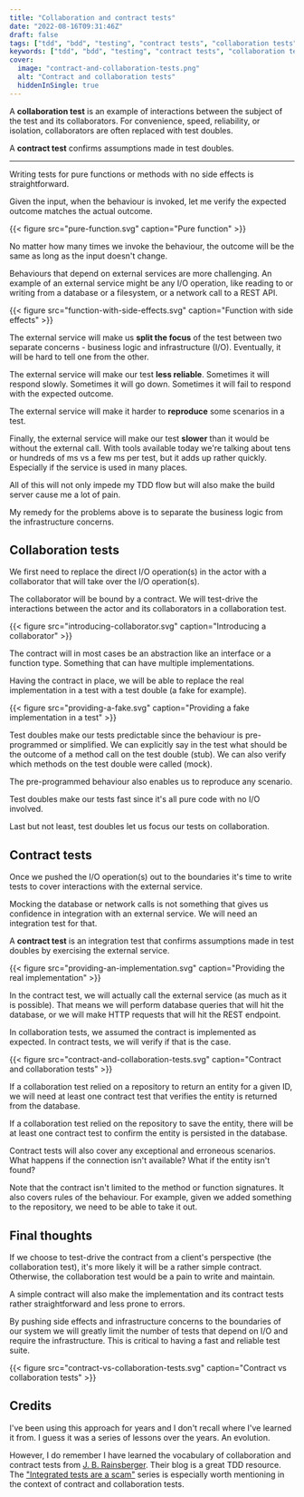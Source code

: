 ```yaml
---
title: "Collaboration and contract tests"
date: "2022-08-16T09:31:46Z"
draft: false
tags: ["tdd", "bdd", "testing", "contract tests", "collaboration tests"]
keywords: ["tdd", "bdd", "testing", "contract tests", "collaboration tests"]
cover:
  image: "contract-and-collaboration-tests.png"
  alt: "Contract and collaboration tests"
  hiddenInSingle: true
---
```


A **collaboration test** is an example of interactions between the subject of the test and its collaborators.
For convenience, speed, reliability, or isolation, collaborators are often replaced with test doubles.

A **contract test** confirms assumptions made in test doubles.

----------------------------------

Writing tests for pure functions or methods with no side effects is straightforward.

Given the input, when the behaviour is invoked, let me verify the expected outcome matches the actual outcome.

{{< figure src="pure-function.svg" caption="Pure function" >}}

No matter how many times we invoke the behaviour, the outcome will be the same as long as the input doesn't change.

Behaviours that depend on external services are more challenging. An example of an external service might be any I/O operation, like reading to or writing from a database or a filesystem, or a network call to a REST API.

{{< figure src="function-with-side-effects.svg" caption="Function with side effects" >}}

The external service will make us **split the focus** of the test between two separate concerns - business logic and infrastructure (I/O). Eventually, it will be hard to tell one from the other.

The external service will make our test **less reliable**. Sometimes it will respond slowly. Sometimes it will go down. Sometimes it will fail to respond with the expected outcome.

The external service will make it harder to **reproduce** some scenarios in a test.

Finally, the external service will make our test **slower** than it would be without the external call. With tools available today we're talking about tens or hundreds of ms vs a few ms per test, but it adds up rather quickly. Especially if the service is used in many places.

All of this will not only impede my TDD flow but will also make the build server cause me a lot of pain.

My remedy for the problems above is to separate the business logic from the infrastructure concerns.

## Collaboration tests

We first need to replace the direct I/O operation(s) in the actor with a collaborator that will take over the I/O operation(s).

The collaborator will be bound by a contract. We will test-drive the interactions between the actor and its collaborators in a collaboration test.

{{< figure src="introducing-collaborator.svg" caption="Introducing a collaborator" >}}

The contract will in most cases be an abstraction like an interface or a function type. Something that can have multiple implementations.

Having the contract in place, we will be able to replace the real implementation in a test with a test double (a fake for example).

{{< figure src="providing-a-fake.svg" caption="Providing a fake implementation in a test" >}}

Test doubles make our tests predictable since the behaviour is pre-programmed or simplified. We can explicitly say in the test what should be the outcome of a method call on the test double (stub). We can also verify which methods on the test double were called (mock).

The pre-programmed behaviour also enables us to reproduce any scenario.

Test doubles make our tests fast since it's all pure code with no I/O involved.

Last but not least, test doubles let us focus our tests on collaboration.

## Contract tests

Once we pushed the I/O operation(s) out to the boundaries it's time to write tests to cover interactions with the external service.

Mocking the database or network calls is not something that gives us confidence in integration with an external service. We will need an integration test for that.

A **contract test** is an integration test that confirms assumptions made in test doubles by exercising the external service.

{{< figure src="providing-an-implementation.svg" caption="Providing the real implementation" >}}

In the contract test, we will actually call the external service (as much as it is possible). That means we will perform database queries that will hit the database, or we will make HTTP requests that will hit the REST endpoint.

In collaboration tests, we assumed the contract is implemented as expected. In contract tests, we will verify if that is the case.

{{< figure src="contract-and-collaboration-tests.svg" caption="Contract and collaboration tests" >}}

If a collaboration test relied on a repository to return an entity for a given ID, we will need at least one contract test that verifies the entity is returned from the database.

If a collaboration test relied on the repository to save the entity, there will be at least one contract test to confirm the entity is persisted in the database.

Contract tests will also cover any exceptional and erroneous scenarios. What happens if the connection isn't available? What if the entity isn't found?

Note that the contract isn't limited to the method or function signatures. It also covers rules of the behaviour. For example, given we added something to the repository, we need to be able to take it out.

## Final thoughts

If we choose to test-drive the contract from a client's perspective (the collaboration test), it's more likely it will be a rather simple contract. Otherwise, the collaboration test would be a pain to write and maintain.

A simple contract will also make the implementation and its contract tests rather straightforward and less prone to errors.

By pushing side effects and infrastructure concerns to the boundaries of our system we will greatly limit the number of tests that depend on I/O and require the infrastructure. This is critical to having a fast and reliable test suite.

{{< figure src="contract-vs-collaboration-tests.svg" caption="Contract vs collaboration tests" >}}

## Credits

I've been using this approach for years and I don't recall where I've learned it from. I guess it was a series of lessons over the years. An evolution.

However, I do remember I have learned the vocabulary of collaboration and contract tests from [J. B. Rainsberger](https://www.jbrains.ca/). Their blog is a great TDD resource. The ["Integrated tests are a scam"](https://blog.thecodewhisperer.com/series#integrated-tests-are-a-scam) series is especially worth mentioning in the context of contract and collaboration tests.

<!-- https://excalidraw.com/#json=gZa8rSCMjWXFdVa3kaLpz,prmQ3Ninf2tQbd_Ui0370g -->
